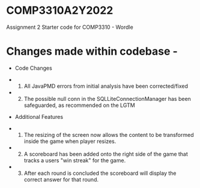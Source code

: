 # COMP3310A2Y2022
Assignment 2 Starter code for COMP3310 - Wordle


# Changes made within codebase - 
* Code Changes
* 1. All JavaPMD errors from initial analysis have been corrected/fixed
* 2. The possible null conn in the SQLLiteConnectionManager has been safeguarded, as recommended on the LGTM 

* Additional Features
* 1. The resizing of the screen now allows the content to be transformed inside the game when player resizes. 
* 2. A scoreboard has been added onto the right side of the game that tracks a users "win streak" for the game.
* 3. After each round is concluded the scoreboard will display the correct answer for that round. 